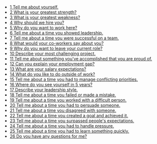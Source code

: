 - [1 Tell me about yourself.](<https://www.linkedin.com/interview-prep/assessments/urn:li:fs_assessment:(1,a)/question/urn:li:fs_assessmentQuestion:(10011,aq11)/>)
- [2 What is your greatest strength?](<https://www.linkedin.com/interview-prep/assessments/urn:li:fs_assessment:(1,a)/question/urn:li:fs_assessmentQuestion:(10024,aq24)/>)
- [3 What is your greatest weakness?](<https://www.linkedin.com/interview-prep/assessments/urn:li:fs_assessment:(1,a)/question/urn:li:fs_assessmentQuestion:(10025,aq25)/>)
- [4 Why should we hire you?](<https://www.linkedin.com/interview-prep/assessments/urn:li:fs_assessment:(1,a)/question/urn:li:fs_assessmentQuestion:(10027,aq27)/>)
- [5 Why do you want to work here?](<https://www.linkedin.com/interview-prep/assessments/urn:li:fs_assessment:(1,a)/question/urn:li:fs_assessmentQuestion:(10012,aq12)/>)
- [6 Tell me about a time you showed leadership.](<https://www.linkedin.com/interview-prep/assessments/urn:li:fs_assessment:(1,a)/question/urn:li:fs_assessmentQuestion:(10017,aq17)/>)
- [7 Tell me about a time you were successful on a team.](<https://www.linkedin.com/interview-prep/assessments/urn:li:fs_assessment:(1,a)/question/urn:li:fs_assessmentQuestion:(10018,aq18)/>)
- [8 What would your co-workers say about you?](<https://www.linkedin.com/interview-prep/assessments/urn:li:fs_assessment:(1,a)/question/urn:li:fs_assessmentQuestion:(10013,aq13)/>)
- [9 Why do you want to leave your current role?](<https://www.linkedin.com/interview-prep/assessments/urn:li:fs_assessment:(1,a)/question/urn:li:fs_assessmentQuestion:(10028,aq28)/>)
- [10 Describe your most challenging project.](<https://www.linkedin.com/interview-prep/assessments/urn:li:fs_assessment:(1,a)/question/urn:li:fs_assessmentQuestion:(10023,aq23)/>)
- [11 Tell me about something you've accomplished that you are proud of.](<https://www.linkedin.com/interview-prep/assessments/urn:li:fs_assessment:(1,a)/question/urn:li:fs_assessmentQuestion:(10020,aq20)/>)
- [12 Can you explain your employment gap?](<https://www.linkedin.com/interview-prep/assessments/urn:li:fs_assessment:(1,a)/question/urn:li:fs_assessmentQuestion:(10010,aq10)/>)
- [13 What are your salary expectations?](<https://www.linkedin.com/interview-prep/assessments/urn:li:fs_assessment:(1,a)/question/urn:li:fs_assessmentQuestion:(10026,aq26)/>)
- [14 What do you like to do outside of work?](<https://www.linkedin.com/interview-prep/assessments/urn:li:fs_assessment:(1,a)/question/urn:li:fs_assessmentQuestion:(10014,aq14)/>)
- [15 Tell me about a time you had to manage conflicting priorities.](<https://www.linkedin.com/interview-prep/assessments/urn:li:fs_assessment:(1,a)/question/urn:li:fs_assessmentQuestion:(10022,aq22)/>)
- [16 Where do you see yourself in 5 years?](<https://www.linkedin.com/interview-prep/assessments/urn:li:fs_assessment:(1,a)/question/urn:li:fs_assessmentQuestion:(10021,aq21)/>)
- [17 Describe your leadership style.](<https://www.linkedin.com/interview-prep/assessments/urn:li:fs_assessment:(1,a)/question/urn:li:fs_assessmentQuestion:(10034,aq34)/>)
- [18 Tell me about a time you failed or made a mistake.](<https://www.linkedin.com/interview-prep/assessments/urn:li:fs_assessment:(1,a)/question/urn:li:fs_assessmentQuestion:(10016,aq16)/>)
- [19 Tell me about a time you worked with a difficult person.](<https://www.linkedin.com/interview-prep/assessments/urn:li:fs_assessment:(1,a)/question/urn:li:fs_assessmentQuestion:(10019,aq19)/>)
- [20 Tell me about a time you had to persuade someone.](<https://www.linkedin.com/interview-prep/assessments/urn:li:fs_assessment:(1,a)/question/urn:li:fs_assessmentQuestion:(10030,aq30)/>)
- [21 Tell me about a time you disagreed with someone.](<https://www.linkedin.com/interview-prep/assessments/urn:li:fs_assessment:(1,a)/question/urn:li:fs_assessmentQuestion:(10029,aq29)/>)
- [22 Tell me about a time you created a goal and achieved it.](<https://www.linkedin.com/interview-prep/assessments/urn:li:fs_assessment:(1,a)/question/urn:li:fs_assessmentQuestion:(10031,aq31)/>)
- [23 Tell me about a time you surpassed people's expectations.](<https://www.linkedin.com/interview-prep/assessments/urn:li:fs_assessment:(1,a)/question/urn:li:fs_assessmentQuestion:(10032,aq32)/>)
- [24 Tell me about a time you had to handle pressure.](<https://www.linkedin.com/interview-prep/assessments/urn:li:fs_assessment:(1,a)/question/urn:li:fs_assessmentQuestion:(10033,aq33)/>)
- [25 Tell me about a time you had to learn something quickly.](<https://www.linkedin.com/interview-prep/assessments/urn:li:fs_assessment:(1,a)/question/urn:li:fs_assessmentQuestion:(10035,aq35)/>)
- [26 Do you have any questions for me?](<https://www.linkedin.com/interview-prep/assessments/urn:li:fs_assessment:(1,a)/question/urn:li:fs_assessmentQuestion:(10009,aq9)/>)
